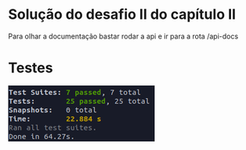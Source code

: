 # Solução do desafio II do capítulo II

Para olhar a documentação bastar rodar a api e ir para a rota /api-docs

# Testes

![Teste](./demo/testes.png)
